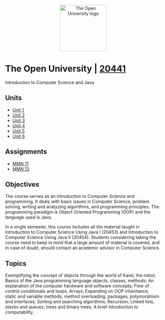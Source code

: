 <p align="center">
 <source media="(prefers-color-scheme: dark)" srcset="https://upload.wikimedia.org/wikipedia/commons/thumb/7/7a/Open_university_israel_logo.svg/1200px-Open_university_israel_logo.svg.png">
  <img src="https://upload.wikimedia.org/wikipedia/commons/thumb/7/7a/Open_university_israel_logo.svg/1200px-Open_university_israel_logo.svg.png" alt="The Open University logo" height="150">
</p>

# The Open University | [**20441**](https://www-e.openu.ac.il/courses/20441.htm#:~:text=20441%20Introduction%20to%20Computer%20Science%20Using%20Java%201&text=Objectives%3A%20The%20course%20serves%20as,analyzing%20algorithms%2C%20and%20programming%20principles.)
Introduction to Computer Science and Java

## Units

- [Unit 1](notes/unit-1)
- [Unit 2](notes/unit-2)
- [Unit 3](notes/unit-3)
- [Unit 4](notes/unit-4)
- [Unit 5](notes/unit-5)
- [Unit 6](notes/unit-6)

## Assignments

- [MMN 11](assignments/mmn-11)
- [MMN 12](assignments/mmn-12)

## Objectives

The course serves as an introduction to Computer Science and programming. It deals with basic issues in Computer Science, problem solving, writing and analyzing algorithms, and programming principles. The programming paradigm is Object Oriented Programming (OOP) and the language used is Java.

In a single semester, this course includes all the material taught in Introduction to Computer Science Using Java I (20453) and Introduction to Computer Science Using Java II (20454). Students considering taking the course need to keep in mind that a large amount of material is covered, and in case of doubt, should contact an academic advisor in Computer Science.

## Topics

Exemplifying the concept of objects through the world of Karel, the robot; Basics of the Java programming language objects, classes, methods; An explanation of the computer hardware and software concepts; Flow of control conditionals and loops; Arrays; Expanding on OOP inheritance, static and variable methods, method overloading, packages, polymorphism and interfaces; Sorting and searching algorithms; Recursion; Linked lists, stacks and queues, trees and binary trees; A brief introduction to computability.
